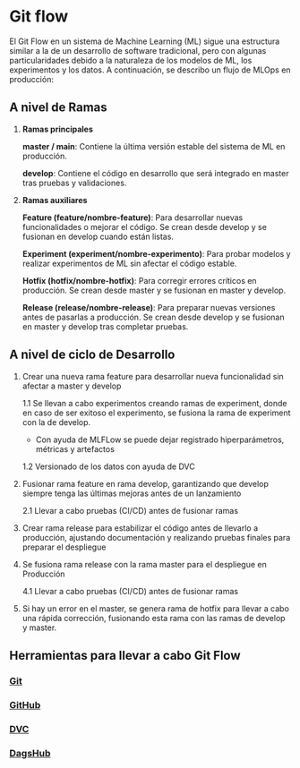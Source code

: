 # Git flow
El Git Flow en un sistema de Machine Learning (ML) sigue una estructura similar a la de un desarrollo de software tradicional, pero con algunas particularidades debido a la naturaleza de los modelos de ML, los experimentos y los datos. A continuación, se describo un flujo de MLOps en producción:

## A nivel de Ramas

1. **Ramas principales**


    **master / main**: Contiene la última versión estable del sistema de ML en producción.

    **develop**: Contiene el código en desarrollo que será integrado en master tras pruebas y validaciones.

2. **Ramas auxiliares**

    **Feature (feature/nombre-feature)**: Para desarrollar nuevas funcionalidades o mejorar el código. Se crean desde develop y se fusionan en develop cuando están listas.

    **Experiment (experiment/nombre-experimento)**: Para probar modelos y realizar experimentos de ML sin afectar el código estable.

    **Hotfix (hotfix/nombre-hotfix)**: Para corregir errores críticos en producción. Se crean desde master y se fusionan en master y develop.

    **Release (release/nombre-release)**: Para preparar nuevas versiones antes de pasarlas a producción. Se crean desde develop y se fusionan en master y develop tras completar pruebas.

## A nivel de ciclo de Desarrollo

1. Crear una nueva rama feature para desarrollar nueva funcionalidad sin afectar a master y develop

    1.1 Se llevan a cabo experimentos creando ramas de experiment, donde en caso de ser exitoso el experimento, se fusiona la rama de experiment con la de develop.
        
     * Con ayuda de MLFLow se puede dejar registrado hiperparámetros, métricas y artefactos
    
    1.2 Versionado de los datos con ayuda de DVC

2. Fusionar rama feature en rama develop, garantizando que develop siempre tenga las últimas mejoras antes de un lanzamiento
    
    2.1 Llevar a cabo pruebas (CI/CD) antes de fusionar ramas

3. Crear rama release para estabilizar el código antes de llevarlo a producción, ajustando documentación y realizando pruebas finales para preparar el despliegue

4. Se fusiona rama release con la rama master para el despliegue en Producción

    4.1 Llevar a cabo pruebas (CI/CD) antes de fusionar ramas

5. Si hay un error en el master, se genera rama de hotfix para llevar a cabo una rápida corrección, fusionando esta rama con las ramas de develop y master.

## Herramientas para llevar a cabo Git Flow

### [Git](01_git.md)

### [GitHub](02_github.md)

### [DVC](03_dvc.md)

### [DagsHub](04_dasghub.md)
